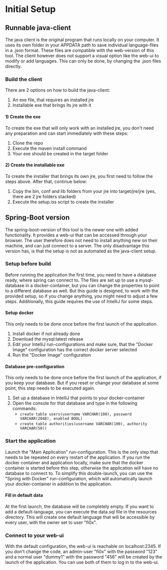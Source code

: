 # Initial Setup
## Runnable java-client
The java client is the original program that runs locally on your computer. It uses its own folder in your APPDATA
path to save individual language-files in a .json format. These files are compatible with the web-version of this tool.
The client however does not support a visual option like the web-ui to modify or add languages. This can only be done,
by changing the .json files directly.

### Build the client
There are 2 options on how to build the java-client:
1. An exe file, that requires an installed jre
2. Installable exe that brings its jre with it
#### 1) Create the exe
To create the exe that will only work with an installed jre, you don't need any preparation and can start immediately
with these steps:
1. Clone the repo
2. Execute the maven install command
3. Your exe should be created in the target folder
#### 2) Create the installable exe
To create the installer that brings its own jre, you first need to follow the steps above. After that, continue below:
1. Copy the bin, conf and lib folders from your jre into target/jre/jre (yes, there are 2 jre folders stacked)
2. Execute the setup.iss script to create the installer

## Spring-Boot version
The spring-boot-version of this tool is the newer one with added functionality. It provides a web-ui that can be
accessed through your browser. The user therefore does not need to install anything new on their machine, and can just
connect to a server. The only disadvantage this version has, is that the setup is not as automated as the java-client
setup.

### Setup before build
Before running the application the first time, you need to have a database ready, where spring can connect to. The files
are set up to use a mysql-database in a docker-container, but you can change the properties to point to a different
database as well. But this guide is designed, to work with the provided setup, so if you change anything, you might need
to adjust a few steps. Additionally, this guide requires the use of IntelliJ for some steps.
#### Setup docker
This only needs to be done once before the first launch of the application.
1. Install docker if not already done
2. Download the mysql:latest release
3. Edit your IntelliJ run-configurations and make sure, that the "Docker Image" configuration has the correct docker server selected
4. Run the "Docker Image" configuration
#### Database pre-configuration
This only needs to be done once before the first launch of the application, if you keep your database. But if you reset
or change your database at some point, this step needs to be executed again.
1. Set up a database in IntelliJ that points to your docker-container
2. Open the console for that database and type in the following commands:
   - ``create table users(username VARCHAR(100), password VARCHAR(2048), enabled BOOL)``
   - ``create table authorities(username VARCHAR(100), authority VARCHAR(50))``

### Start the application
Launch the "Main Application" run-configuration. This is the only step that needs to be repeated on every restart of the
application. If you run the docker container and application locally, make sure that the docker container is started
before this step, otherwise the application will have no database to connect to. To simplify this double-launch, you can
use the "Spring with Docker" run-configuration, which will automatically launch your docker-container in addition to the
application.
#### Fill in default data
At the first launch, the database will be completely empty. If you want to add a default-language, you can execute the
data.sql file in the resources directory. This will create one default language that will be accessible by every user,
with the owner set to user "fi0x".
### Connect to your web-ui
With the default configuration, the web-ui is reachable on localhost:2345. If you don't change the code, an admin-user
"fi0x" with the password "123" and a normal user "dummy1" with the password "456" will be created by the launch of the
application. You can use both of them to log in to the web-ui.